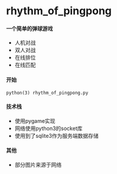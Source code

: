 # rhythm_of_pingpong

#### 一个简单的弹球游戏
* 人机对战
* 双人对战
* 在线排位
* 在线匹配

#### 开始
```
python(3) rhythm_of_pingpong.py
```
#### 技术栈
* 使用pygame实现
* 网络使用python3的socket库
* 使用到了sqlite3作为服务端数据存储
#### 其他
* 部分图片来源于网络
